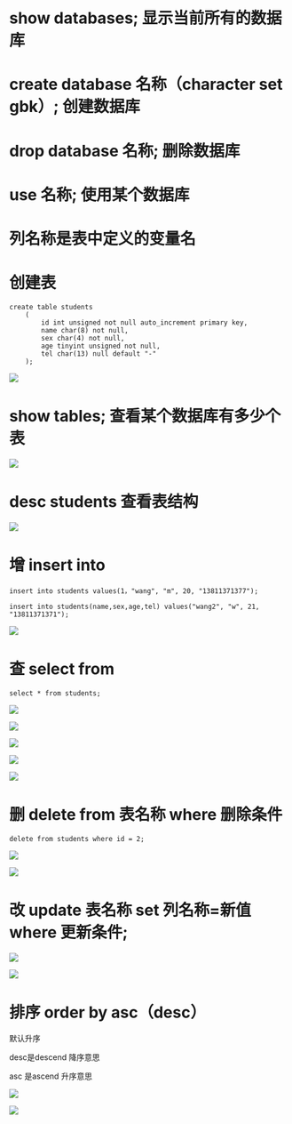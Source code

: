 # show databases; 显示当前所有的数据库

# create database 名称（character set gbk）; 创建数据库

# drop database 名称; 删除数据库

# use 名称; 使用某个数据库

# 列名称是表中定义的变量名

# 创建表
```
create table students
	(
		id int unsigned not null auto_increment primary key,
		name char(8) not null,
		sex char(4) not null,
		age tinyint unsigned not null,
		tel char(13) null default "-"
	);
```

![](./imgs/01.png)

# show tables; 查看某个数据库有多少个表 
![](./imgs/02.png)

# desc students 查看表结构
![](./imgs/03.png)

# 增 insert into
```
insert into students values(1，"wang", "m", 20, "13811371377");

insert into students(name,sex,age,tel) values("wang2", "w", 21, "13811371371");
```

![](./imgs/04.png)

# 查 select from
```
select * from students;
```
![](./imgs/05.png)

![](./imgs/06.png)

![](./imgs/07.png)

![](./imgs/08.png)

![](./imgs/09.png)

# 删 delete from 表名称 where 删除条件
```
delete from students where id = 2;
```

![](./imgs/10.png)

![](./imgs/11.png)

# 改 update 表名称 set 列名称=新值 where 更新条件;
![](./imgs/12.png)

![](./imgs/13.png)

# 排序 order by      asc（desc）
默认升序

desc是descend 降序意思 

asc 是ascend 升序意思

![](./imgs/14.png)

![](./imgs/15.png)
